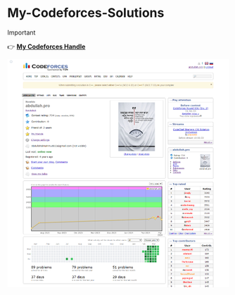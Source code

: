 # My-Codeforces-Solutions

> [!IMPORTANT]
> 👉 [**My Codeforces Handle**](https://codeforces.com/profile/abdullah.pro)

![A piture](https://github.com/mahmud34033/My-Codeforces-Solutions/blob/main/mycfprofilev1.png?raw=true)